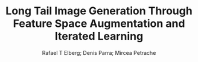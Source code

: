 ---
paperId: 46
author: Rafael T Elberg; Denis Parra; Mircea Petrache
publicationauthor: Elberg, R. T. et al.
title: Long Tail Image Generation Through Feature Space Augmentation and Iterated Learning
pdf: Rafael_Elberg.pdf
poster: Rafael_Elberg_Poster.pdf
pitch: --
type: Poster
topic: Image and video synthesis and generation
subtopic: Representation learning
link: https://research.latinxinai.org/papers/cvpr/2024/pdf/Rafael_Elberg.pdf
conference: cvpr
year: 2024
tags: cvpr-2024-ea
location: Seattle WA, USA
---